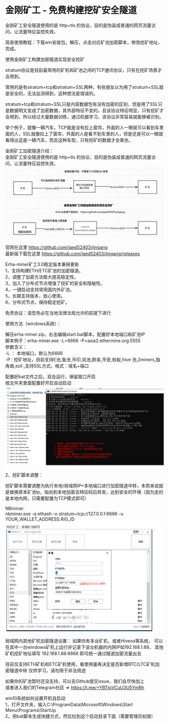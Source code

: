 # 金刚矿工 - 免费构建挖矿安全隧道
金刚矿工安全隧道使用的是 http+tls 的协议，目的是伪装成普通的网页流量访问，让流量特征监控失效。    

简易使用教程：下载win安装包，解压，点击对应矿池加密脚本，修改挖矿地址，完成。  

使用金刚矿工构建加密隧道实现安全挖矿  

stratum协议是目前最常用的矿机和矿池之间的TCP通讯协议，只有在挖矿场景才会用到。  

常用的是有stratum+tcp和stratum+SSL两种，有些朋友以为用了stratum+SSL就是安全的，无法监测得到，这种想法是错误的。  

stratum+tcp和stratum+SSL只是内容数据包有没有加密的区别，但是用了SSL只是数据明文变成了加密数据，其外部特征不变的，且该协议特征明显，只有挖矿才会用到，所以经过大量数据训练，通过机器学习，该协议非常容易就能够被识别。  

举个例子，就像一辆汽车，TCP就是没有拉上窗帘，外面的人一眼就可以看到车里面的人，SSL就像拉上了窗帘，外面的人是看不到车里的人，但是还是可以一眼就看得出这是一辆汽车，而且这种车型，只有挖矿的数据才会乘坐。    

金刚矿工加密隧道介绍：    
金刚矿工安全隧道使用的是 http+tls 的协议，目的是伪装成普通的网页流量访问，让流量特征监控失效。      
![image](https://github.com/jaed52403/jingang/blob/main/JinGang%E9%98%B2%E6%8A%A4%E5%8E%9F%E7%90%86%E5%9B%BE.png)


官网在这里 https://github.com/jaed52403/jingang  
最新版下载在这里 https://github.com/jaed52403/jingang/releases  

Erha-miner矿工3.0稳定版本重磅更新  
1，支持构建ETH/ETC矿池的加密隧道。  
2，调整了加密方法极大提高稳定性。  
3，加入了分布式节点增强了挖矿的安全和隐秘性。  
4，一键启动支持常用国内外矿池。  
5，长期支持版本，放心使用。  
6，分布式节点，保持稳定挖矿。  

免责协议：请您务必在当地法律法规允许的前提下进行  

使用方法（windows系统）：  

解压erha-miner.zip，右击编辑start.bat脚本，配置好本地端口和矿池IP  
脚本例子：erha-miner.exe -L=6666 -P=asia2.ethermine.org:5555  
参数含义：  
-L ： 本地端口，默认为6666  
-P : 挖矿地址，目前支持E池,鱼池,币印,凤池,欧易,币安,蚂蚁,hive 池,2miners,独角兽,ezil ,支持SSL方式，格式：域名+端口  
  
配置好bat文件之后，双击运行，保留窗口开启  
按文件夹里面配置好开启自动启动  
![image](https://github.com/jaed52403/jingang/blob/main/k-%E7%AE%80%E6%98%93%E4%BD%BF%E7%94%A8%E6%95%99%E7%A8%8B.png)

2、挖矿脚本调整：  

挖矿脚本需要调整为执行本地/局域网IP+本地端口进行加密隧道中转，本质来说就是替换原本矿池Ip，指向到本地加密去特征码后转发，达到安全的环境（因为走的是本地内网，只需要配置为TCP模式即可）  

NBminer:  
nbminer.exe -a ethash -o stratum+tcp://127.0.0.1:6666 -u YOUR_WALLET_ADDRESS.RIG_ID  
![image](https://github.com/jaed52403/jingang/blob/main/k-%E8%BD%BB%E6%9D%BE%E7%9F%BF%E5%B7%A5%E8%AE%BE%E7%BD%AE%E7%A4%BA%E4%BE%8B.png)


局域网内其他矿机加密隧道设置： 如果你有多台矿机，或者Hiveos等系统， 可以在其中一台windows矿机上运行并记录下该台机器的内网IP如192.168.1.88， 其他矿机挖矿地址填写   192.168.1.88:6666 即可统一通过隧道加密流量出去  

目前仅支持ETH矿机和ETC矿机使用，看使用量再决定是否新增BTC/LTC矿机加密隧道中转 仅供学习，请勿用于非法用途  

如果你的矿池暂时还没支持，可以去Github提交issue，我们会尽快加上  
或者进入我们的Telegram社区 => https://t.me/+YBTIqVCuU3U5YmRh  

win10系统如何设置开机自启动  
1，打开文件夹，输入C:\ProgramData\Microsoft\Windows\Start Menu\Programs\StartUp  
2，把bat脚本生成快捷方式，然后拉到这个启动目录下面（需要管理员权限）  
